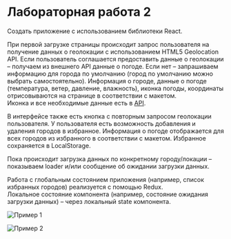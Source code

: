 # Лабораторная работа 2

Создать приложение с использованием библиотеки React.

При первой загрузке страницы происходит запрос пользователя на получение данных о геолокации с использованием HTML5 Geolocation API. Если пользователь соглашается предоставить данные о геолокации – получаем из внешнего API данные о погоде. Если нет – запрашиваем информацию для города по умолчанию (город по умолчанию можно выбрать самостоятельно). Информация о городе, данные о погоде (температура, ветер, давление, влажность), иконка погоды, координаты отрисовываются на странице в соответствии с макетом.  
Иконка и все необходимые данные есть в [API](https://openweathermap.org).

В интерфейсе также есть кнопка с повторным запросом геолокации пользователя.
У пользователя есть возможность добавления и удаления городов в избранное. Информация о погоде отображается для всех городов из избранного в соответствии с макетом. Избранное сохраняется в LocalStorage.

Пока происходит загрузка данных по конкретному городу/локации – показываем loader и/или сообщение об ожидании загрузки данных.

Работа с глобальным состоянием приложения (например, список избранных городов) реализуется с помощью Redux.  
Локальное состояние компонента (например, состояние ожидания загрузки данных) – через локальный state компонента.

![Пример 1](https://sun9-22.userapi.com/c852020/v852020713/1e0fdf/JDeAOW3ViWA.jpg)

![Пример 2](https://sun9-67.userapi.com/c852020/v852020713/1e0fd6/NBw_fcx_lTg.jpg)
